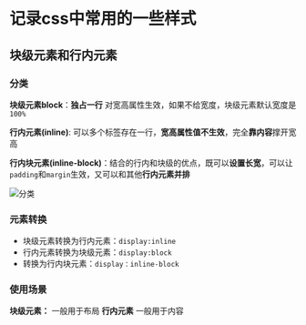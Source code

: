 # 记录css中常用的一些样式

## 块级元素和行内元素
### 分类
**块级元素block**：**独占一行** 对宽高属性生效，如果不给宽度，块级元素默认宽度是`100%`  

**行内元素(inline)**: 可以多个标签存在一行，**宽高属性值不生效**，完全**靠内容**撑开宽高 

**行内块元素(inline-block)**：结合的行内和块级的优点，既可以**设置长宽**，可以让`padding`和`margin`生效，又可以和其他**行内元素并排**

![分类](https://segmentfault.com/img/bVbbW3s?w=547&h=158/view)
### 元素转换
 - 块级元素转换为行内元素：`display:inline`  
 - 行内元素转换为块级元素：`display:block`  
 - 转换为行内块元素：`display：inline-block`  
### 使用场景
**块级元素：** 一般用于布局  **行内元素** 一般用于内容


